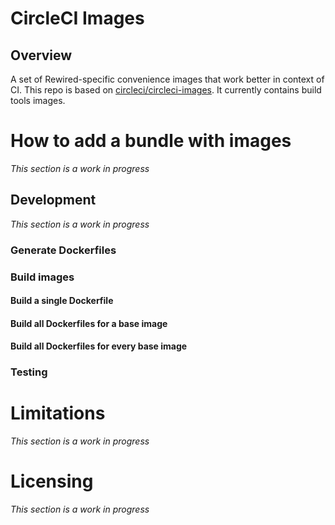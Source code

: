 # CircleCI Images

## Overview

A set of Rewired-specific convenience images that work better in context of CI. This repo is based on [circleci/circleci-images](https://github.com/circleci/circleci-images). It currently contains build tools images.

# How to add a bundle with images

_This section is a work in progress_

## Development

_This section is a work in progress_

### Generate Dockerfiles

### Build images

#### Build a single Dockerfile

#### Build all Dockerfiles for a base image

#### Build all Dockerfiles for every base image

### Testing

# Limitations

_This section is a work in progress_

# Licensing

_This section is a work in progress_
